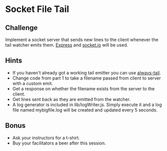 Socket File Tail
================

Challenge
---------

Implement a socket server that sends new lines to the client whenever the tail watcher emits them. [Express](http://expressjs.com) and [socket.io](http://socket.io) will be used.

Hints
-----

- If you haven't already got a working tail emitter you can use [always-tail](https://github.com/jandre/always-tail).
- Change code from part 1 to take a filename passed from client to server with a custom emit.
- Get a response on whether the filename exists from the server to the client.
- Get lines sent back as they are emitted from the watcher.
- A log generator is included in lib/logWriter.js. Simply execute it and a log file named mybigfile.log will be created and updated every 5 seconds.

Bonus
-----

- Ask your instructors for a t-shirt.
- Buy your facilitators a beer after this session.